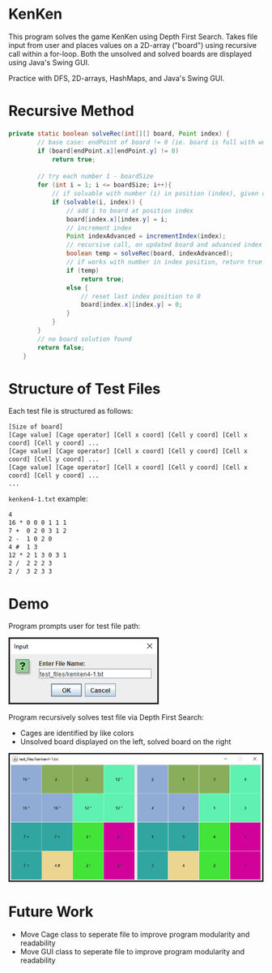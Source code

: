 # KenKen

This program solves the game KenKen using Depth First Search. Takes file input from user and places values on a 2D-array ("board") using recursive call within a for-loop. Both the unsolved and solved boards are displayed using Java's Swing GUI.

Practice with DFS, 2D-arrays, HashMaps, and Java's Swing GUI.

# Recursive Method

~~~java
private static boolean solveRec(int[][] board, Point index) {
        // base case: endPoint of board != 0 (ie. board is full with working solutions)
        if (board[endPoint.x][endPoint.y] != 0)
            return true;

        // try each number 1 - boardSize
        for (int i = 1; i <= boardSize; i++){
            // if solvable with number (i) in position (index), given cage constraints
            if (solvable(i, index)) {
                // add i to board at position index
                board[index.x][index.y] = i;
                // increment index
                Point indexAdvanced = incrementIndex(index);
                // recursive call, on updated board and advanced index
                boolean temp = solveRec(board, indexAdvanced);
                // if works with number in index position, return true
                if (temp)
                    return true;
                else {
                    // reset last index position to 0
                    board[index.x][index.y] = 0;
                }
            }
        }
        // no board solution found
        return false;
    }
~~~


# Structure of Test Files

Each test file is structured as follows:
~~~
[Size of board]
[Cage value] [Cage operator] [Cell x coord] [Cell y coord] [Cell x coord] [Cell y coord] ...
[Cage value] [Cage operator] [Cell x coord] [Cell y coord] [Cell x coord] [Cell y coord] ...
[Cage value] [Cage operator] [Cell x coord] [Cell y coord] [Cell x coord] [Cell y coord] ...
...
~~~

`kenken4-1.txt` example:
~~~
4
16 * 0 0 0 1 1 1
7 +  0 2 0 3 1 2
2 -  1 0 2 0
4 #  1 3
12 * 2 1 3 0 3 1
2 /  2 2 2 3
2 /  3 2 3 3
~~~

# Demo

Program prompts user for test file path:

![Example program input](/example_images/user_input.png)

Program recursively solves test file via Depth First Search:

* Cages are identified by like colors
* Unsolved board displayed on the left, solved board on the right

![Example program output](/example_images/program_output.png)

# Future Work

* Move Cage class to seperate file to improve program modularity and readability
* Move GUI class to seperate file to improve program modularity and readability

